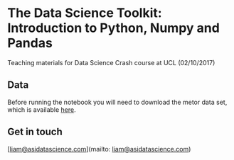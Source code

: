 # The Data Science Toolkit: Introduction to Python, Numpy and Pandas

Teaching materials for Data Science Crash course at UCL (02/10/2017)

## Data

Before running the notebook you will need to download the metor data set, which is available [here](https://www.kaggle.com/nasa/meteorite-landings/data).

## Get in touch

[liam@asidatascience.com](mailto: liam@asidatascience.com)

